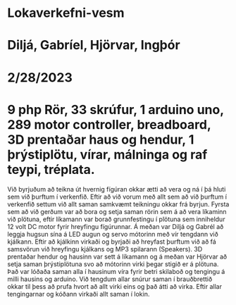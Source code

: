 # **Lokaverkefni-vesm**

# **Diljá, Gabríel, Hjörvar, Ingþór**
# **2/28/2023**

# **9 php Rör, 33 skrúfur, 1 arduino uno, 289 motor controller, breadboard, 3D prentaðar haus og hendur, 1 þrýstiplötu, vírar, málninga og raf teypi, tréplata.**


Við byrjuðum að teikna út hvernig fígúran okkar ætti að vera og ná í þá hluti sem við þurftum í verkenfið. Eftir að við vorum með allt sem að við þurftum í verkenfið settum við allt saman samkvæmt teikningu okkar frá byrjun. Fyrsta sem að við gerðum var að bora og setja saman rörin sem á að vera líkaminn við plötuna, eftir líkamann var borað grunnfestingu í plötuna sem inniheldur 12 volt DC motor fyrir hreyfingu fígúrunnar. Á meðan var Diljá og Gabrél að leggja hugsun sína á LED augun og servo mótorinn með vír tengdann við kjálkann. Eftir að kjálkinn virkaði og byrjaði að hreyfast þurftum við að fá samsvörun við hreyfingu kjálkans og MP3 spilarann (Speakers). 3D prentaðar hendur og hausinn var sett á líkamann og á meðan var Hjörvar að setja saman þrýstiplötuna svo að mótorinn virki þegar stigið er á plötuna. Það var lóðaða saman alla í hausinum víra fyrir betri skilaboð og tengingu á milli hausins og arduino. Við tengdum allar snúrur saman í brauðbrettið okkar til þess að prufa hvort að allt virki eins og það átti að virka. Eftir allar tengingarnar og kóðann virkaði allt saman í lokin.
